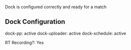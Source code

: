 Dock is configured correctly and ready for a match
## Dock Configuration
dock-pp: active
dock-uploader: active
dock-schedule: active

RT Recording?: Yes

